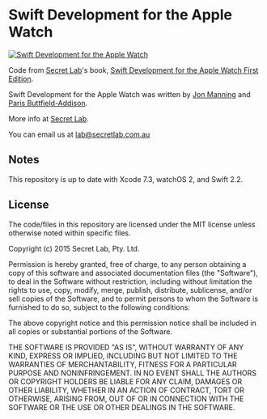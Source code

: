 # Swift Development for the Apple Watch

[![Swift Development for the Apple Watch](https://s3.amazonaws.com/f.cl.ly/items/2D2F1w0f27301r0l3m1o/cat.gif)](http://www.secretlab.com.au/books)

Code from [Secret Lab](http://www.secretlab.com.au)'s book, [Swift Development for the Apple Watch First Edition](http://shop.oreilly.com/product/0636920039570.do).

Swift Development for the Apple Watch was written by [Jon Manning](http://twitter.com/desplesda) and [Paris Buttfield-Addison](http://www.paris.id.au).

More info at [Secret Lab](http://www.secretlab.com.au/books/).

You can email us at [lab@secretlab.com.au](mailto:lab@secretlab.com.au)

## Notes
This repository is up to date with Xcode 7.3, watchOS 2, and Swift 2.2.

## License

The code/files in this repository are licensed under the MIT license unless otherwise noted within specific files.

Copyright (c) 2015 Secret Lab, Pty. Ltd.

Permission is hereby granted, free of charge, to any person obtaining a copy of this software and associated documentation files (the "Software"), to deal in the Software without restriction, including without limitation the rights to use, copy, modify, merge, publish, distribute, sublicense, and/or sell copies of the Software, and to permit persons to whom the Software is furnished to do so, subject to the following conditions:

The above copyright notice and this permission notice shall be included in all copies or substantial portions of the Software.

THE SOFTWARE IS PROVIDED "AS IS", WITHOUT WARRANTY OF ANY KIND, EXPRESS OR IMPLIED, INCLUDING BUT NOT LIMITED TO THE WARRANTIES OF MERCHANTABILITY, FITNESS FOR A PARTICULAR PURPOSE AND NONINFRINGEMENT. IN NO EVENT SHALL THE AUTHORS OR COPYRIGHT HOLDERS BE LIABLE FOR ANY CLAIM, DAMAGES OR OTHER LIABILITY, WHETHER IN AN ACTION OF CONTRACT, TORT OR OTHERWISE, ARISING FROM, OUT OF OR IN CONNECTION WITH THE SOFTWARE OR THE USE OR OTHER DEALINGS IN THE SOFTWARE.

